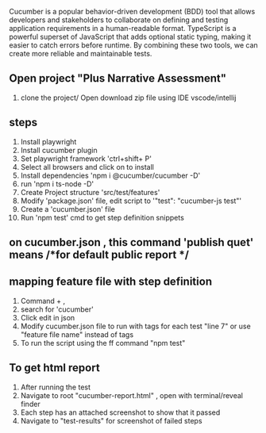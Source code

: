 
Cucumber is a popular behavior-driven development (BDD) tool that allows developers and stakeholders to collaborate on defining and testing application requirements in a human-readable format. TypeScript is a powerful superset of JavaScript that adds optional static typing, making it easier to catch errors before runtime. By combining these two tools, we can create more reliable and maintainable tests.


## Open project "Plus Narrative Assessment"
1. clone the project/ Open download zip file using IDE vscode/intellij 

## steps 
1. Install playwright
2. Install cucumber plugin
3. Set playwright framework 'ctrl+shift+ P' 
4. Select all browsers and click on to install 
5. Install dependencies 'npm i @cucumber/cucumber -D'
6. run 'npm i ts-node -D'
7. Create Project structure 'src/test/features'
8. Modify 'package.json' file, edit script to '"test": "cucumber-js test"'
9. Create a 'cucumber.json' file
10. Run 'npm test' cmd to get step definition snippets

## on cucumber.json , this command 'publish quet' means  /*for default public report */
## 

## mapping feature file with step definition 
1. Command + , 
2. search for 'cucumber' 
3. Click edit in json
4. Modify cucumber.json file to run with tags for each test "line 7" or use "feature file name" instead of tags
5. To run the script using the ff command "npm test"

## To get html report
1. After running the test
2. Navigate to root "cucumber-report.html" , open with terminal/reveal finder
3. Each step has an attached screenshot to show that it passed 
4. Navigate to "test-results" for screenshot of failed steps


